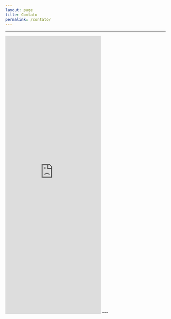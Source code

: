 ```yaml
---
layout: page
title: Contato
permalink: /contato/
---
```


---
<iframe src="https://docs.google.com/forms/d/e/1FAIpQLScF-3NkheG-gsEMUm-StE5Gfeb5X99lPKkG7O_fDopZEaLMiA/viewform?embedded=true" width="300" height="875" frameborder="0" marginheight="0" marginwidth="0">Carregando…</iframe>
---
